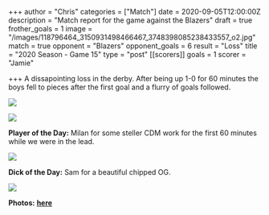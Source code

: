 +++
author = "Chris"
categories = ["Match"]
date = 2020-09-05T12:00:00Z
description = "Match report for the game against the Blazers"
draft = true
frother_goals = 1
image = "/images/118796464_3150931498466467_3748398085238433557_o2.jpg"
match = true
opponent = "Blazers"
opponent_goals = 6
result = "Loss"
title = "2020 Season - Game 15"
type = "post"
[[scorers]]
goals = 1
scorer = "Jamie"

+++
A dissapointing loss in the derby. After being up 1-0 for 60 minutes the boys fell to pieces after the first goal and a flurry of goals followed.

![](/images/118867938_3150930808466536_859710669650260602_o.jpg)

![](/images/118805532_3150931391799811_378029059053404884_o.jpg)

**Player of the Day:** Milan for some steller CDM work for the first 60 minutes while we were in the lead.

![](/images/118788047_3150930048466612_8021104760442189126_o.jpg)

**Dick of the Day:** Sam for a beautiful chipped OG.

![](/images/118904588_3150931591799791_6558984442796023495_o.jpg)

**Photos:** [**here**](https://www.facebook.com/NZSundayFootball/posts/3150935645132719)